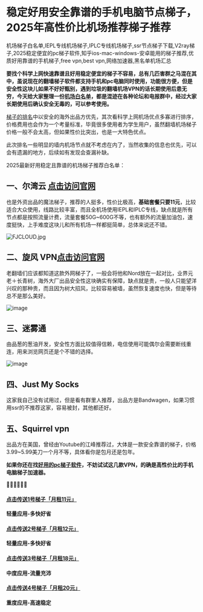 # 稳定好用安全靠谱的手机电脑节点梯子，2025年高性价比机场推荐梯子推荐
机场梯子白名单,IEPL专线机场梯子,IPLC专线机场梯子,ssr节点梯子下载,V2ray梯子,2025稳定便宜的pc梯子软件,知乎ios-mac-windows-安卓能用的梯子推荐,优质好用靠谱的手机梯子,free vpn,best vpn,网络加速器,黑名单机场汇总

**要找个科学上网快速靠谱且好用稳定便宜的梯子不容易，总有几匹害群之马混在其中，虽说现在的翻墙梯子软件都支持手机和pc电脑同时使用，功能很方便，但是安全性这块儿如果不好好甄别，遇到垃圾的翻墙机场VPN的话长期使用后患无穷，今天给大家整理一份[机场白名单](https://github.com/Tecnono/V2Ray)，都是混迹在各种论坛和电报群中，经过大家长期使用后确认安全无毒的，可以参考使用。**  

[梯子的排名](https://github.com/Tecnono/Best-VPN-01)中以安全的海外出品方优先，其次看科学上网机场优点多寡进行排序，价格费用也会作为一个考量标准，毕竟很多使用者为学生用户，虽然翻墙机场梯子价格一般不会太高，但如果性价比突出，也是一大特色优点。

此次排名一些明显的墙内机场节点就不考虑在内了，当然收集的信息也优先，可以会有遗漏的地方，后续如有发现会查漏补缺。

2025最新好用稳定且靠谱的机场梯子推荐白名单：

## 一、尔湾云 [**点击访问官网**](https://go.1vpn.cc/ewan)
也是外资出品的魔法梯子，推荐的人挺多，性价比极高，**基础套餐只要11元**，比较适合大众使用，线路比较丰富，而且全机场使用IEPL和IPLC专线，缺点就是所有节点都是按照流量计费，流量套餐50G~600G不等，也有额外的流量加油包，速度挺快，上手难度这块儿和所有机场一样都挺简单，总体来说还不错。

![FJCLOUD.jpg](https://s2.loli.net/2023/10/30/Hc7a1AoZBkzUCrN.jpg)

## 二、旋风 VPN[**点击访问官网**](https://go.1vpn.cc/xxfeng)
老翻墙们应该都知道这款外网梯子了，一般会将他和Nord放在一起对比，业界元老＋长青树，海外大厂出品安全性这块确实有保障，缺点就是贵，一般人只能望洋兴叹的那种贵，而且因为树大招风，比较容易被墙，虽然恢复速度也快，但是等待总不是那么美好。

![image](https://github.com/Tecnono/CN-VPN/assets/146306577/4e4ebcfe-1581-439d-9066-2aef6605ae28)


## 三、迷雾通
由品葱的葱油开发，安全性方面比较值得信赖，电信使用可能偶尔会需要断线重连，用来浏览网页还是个不错的选择。

![image](https://github.com/Tecnono/CN-VPN/assets/146306577/98447691-9146-4a59-8744-b09358cda349)


## 四、Just My Socks
这家我自己没有试用过，但是看有群里人推荐，出品方是Bandwagen，如果习惯用ssr的不推荐这家，容易被封，其他都还好。

## 五、Squirrel vpn
出品方在美国，曾经由Youtube的江峰推荐过，大体是一款安全靠谱的梯子，价格3.99~5.99美刀一个月不等，具体看你是包月还是包年。


**如果你还在找[好用的pc梯子软件](https://2025vpn.gitbook.io/vpn-02)，不妨试试这几款VPN，的确是高性价比的手机电脑梯子加速器。**

  🌈🌈🌈🌈🌈🌈  
#### [**点击传送1号梯子「月租11元」**](https://go.1vpn.cc/ewan)
**轻量应用-多快好省**
#### [**点击传送2号梯子「月租12元」**](https://go.1vpn.cc/nisi)
**轻量应用-多快好省**
#### [**点击传送3号梯子「月租18元」**](https://go.1vpn.cc/suyu)
**中度应用-流量充沛**
#### [**点击传送4号梯子「月租20元」**](https://go.1vpn.cc/xxfeng)
**重度应用-高速稳定**
